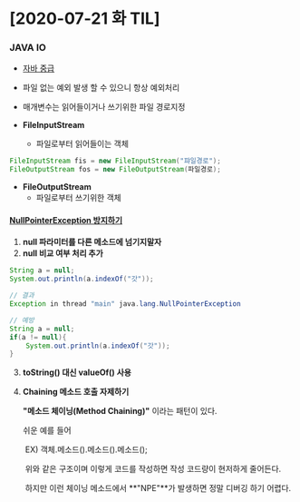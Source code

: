 # [2020-07-21 화 TIL]

### JAVA IO

- [자바 중급](https://programmers.co.kr/learn/courses/9/lessons/267#)

- 파일 없는 예외 발생 할 수 있으니 항상 예외처리 
- 매개변수는 읽어들이거나 쓰기위한 파일 경로지정

- **FileInputStream**
  - 파일로부터 읽어들이는 객체 

```java
FileInputStream fis = new FileInputStream("퍄일경로");
FileOutputStream fos = new FileOutputStream(파일경로);
```

- **FileOutputStream**
  - 파일로부터 쓰기위한 객체 



#### [NullPointerException 방지하기](https://goddaehee.tistory.com/126)

1. **null 파라미터를 다른 메소드에 넘기지말자** 
2. **null 비교 여부 처리 추가**

```java
String a = null;
System.out.println(a.indexOf("갓"));

// 결과
Exception in thread "main" java.lang.NullPointerException

// 예방
String a = null;	
if(a != null){
    System.out.println(a.indexOf("갓"));
}
```



3. **toString()  대신 valueOf() 사용**

4. **Chaining 메소드 호출 자제하기**

   **"메소드 체이닝(Method Chaining)"** 이라는 패턴이 있다.

   쉬운 예를 들어 

   ​	EX) 객체.메소드().메소드().메소드(); 

   ​	위와 같은 구조이며 이렇게 코드를 작성하면 작성 코드량이 현저하게 줄어든다.

   ​	하지만 이런 체이닝 메소드에서 **"NPE"**가 발생하면 정말 디버깅 하기 어렵다.